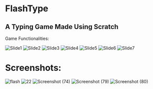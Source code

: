 # FlashType
## A Typing Game Made Using Scratch

Game Functionalities:

![Slide1](https://github.com/SumaitaB/FlashType/assets/51522304/c685da68-fa14-4255-9267-826f204798ef)
![Slide2](https://github.com/SumaitaB/FlashType/assets/51522304/3317b318-746b-45db-99d2-42bb671fc534)
![Slide3](https://github.com/SumaitaB/FlashType/assets/51522304/593507b4-5fcd-4e47-beec-94fbcb2061a2)
![Slide4](https://github.com/SumaitaB/FlashType/assets/51522304/60b08960-e5ce-4d9f-a45d-1dfe8aea94b7)
![Slide5](https://github.com/SumaitaB/FlashType/assets/51522304/d213f740-9538-443b-955e-11e79607414b)
![Slide6](https://github.com/SumaitaB/FlashType/assets/51522304/e65b03a5-9bdb-43b8-9a91-b011b20243b9)
![Slide7](https://github.com/SumaitaB/FlashType/assets/51522304/ed5e4605-587f-4304-aac5-3d1d1a7610ab)

<h1>Screenshots:</h1>


![flash](https://github.com/SumaitaB/FlashType/assets/51522304/534b821f-2ff9-4a68-a791-34ba661ecfd7)
![22](https://github.com/SumaitaB/FlashType/assets/51522304/b0abc8c7-2f07-442f-bc1d-0d082bf08b63)
![Screenshot (74)](https://github.com/SumaitaB/FlashType/assets/51522304/30d17120-1e21-48f4-b347-95832267712b)
![Screenshot (79)](https://github.com/SumaitaB/FlashType/assets/51522304/17fab346-6e66-44e9-9885-18db61e069f7)
![Screenshot (80)](https://github.com/SumaitaB/FlashType/assets/51522304/2698ba49-2c77-433b-b94a-46268dbac36d)




